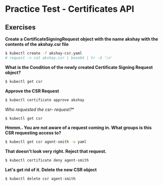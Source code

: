 # Practice Test - Certificates API

## Exercises

**Create a CertificateSigningRequest object with the name akshay with the contents of the akshay.csr file**

```bash
$ kubectl create -f akshay-csr.yaml
# request -> cat akshay.csr | base64 | tr -d '\n'
```

**What is the Condition of the newly created Certificate Signing Request object?**

```bash
$ kubectl get csr
```

**Approve the CSR Request**

```bash
$ kubectl certificate approve akshay
```

**Who requested the csr-* request?**

```bash
$ kubectl get csr
```

**Hmmm.. You are not aware of a request coming in. What groups is this CSR requesting access to?**

```bash
$ kubectl get csr agent-smith -o yaml
```

**That doesn't look very right. Reject that request.**

```bash
$ kubectl certificate deny agent-smith
```

**Let's get rid of it. Delete the new CSR object**

```bash
$ kubectl delete csr agent-smith
```

